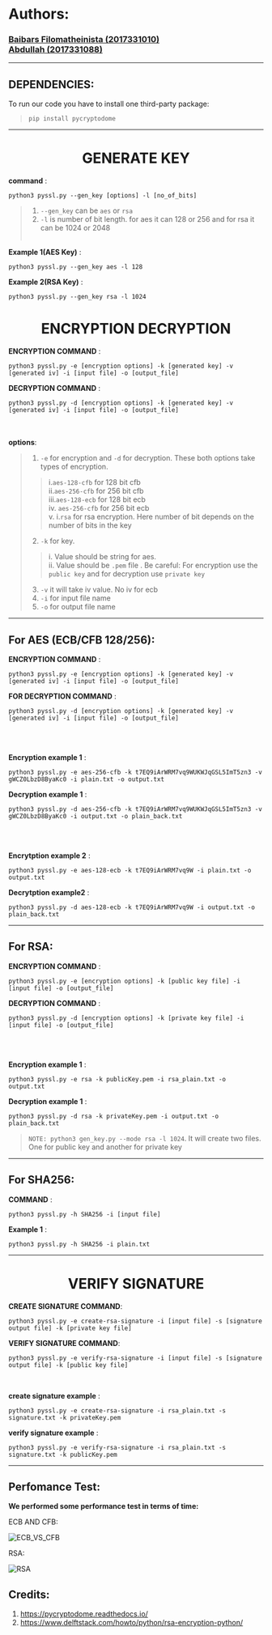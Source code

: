 
# Authors:

### [Baibars Filomatheinista (2017331010) ](https://github.com/bai-bars) <br> [ Abdullah (2017331088) ](https://github.com/raihan88)
<hr>

## DEPENDENCIES:
To run our code you have to install one third-party package:
> `pip install pycryptodome`

<hr>

<h1 align="center">GENERATE KEY</h1>

__command__ :

```shell 
python3 pyssl.py --gen_key [options] -l [no_of_bits]
```

>1. `--gen_key` can be `aes` or `rsa`<br>
>2. `-l` is number of bit length. for aes it can 128 or 256 and for rsa it can be 1024 or 2048<br><br>


__Example 1(AES Key)__ :

```shell
python3 pyssl.py --gen_key aes -l 128
```

__Example 2(RSA Key)__ :
```shell
python3 pyssl.py --gen_key rsa -l 1024
```
<h1 align="center">ENCRYPTION DECRYPTION</h1>

__ENCRYPTION COMMAND__ : 
```shell
python3 pyssl.py -e [encryption options] -k [generated key] -v [generated iv] -i [input file] -o [output_file]
```

__DECRYPTION COMMAND__ : 
```shell
python3 pyssl.py -d [encryption options] -k [generated key] -v [generated iv] -i [input file] -o [output_file]
```
<br><br>
__options__:
> 1. `-e` for encryption and `-d` for decryption. These both options take types of encryption.
> > i.`aes-128-cfb` for 128 bit cfb <br>
> > ii.`aes-256-cfb` for 256 bit cfb  <br>
> > iii.`aes-128-ecb` for 128 bit ecb <br>
> > iv. `aes-256-cfb` for 256 bit ecb <br>
> > v. i.`rsa` for rsa encryption. Here number of bit depends on the number of bits in the key <br>
> 2. `-k` for key.
> > i. Value should be string for aes.<br>
> > ii. Value should be `.pem` file . Be careful: For encryption use the `public key` and for decryption use `private key`
> 3. `-v` it will take iv value. No iv for ecb
> 4. `-i` for input file name
> 5. `-o` for output file name
<hr>
   
## For AES (ECB/CFB 128/256):
__ENCRYPTION COMMAND__ : 
```shell
python3 pyssl.py -e [encryption options] -k [generated key] -v [generated iv] -i [input file] -o [output_file]
```

__FOR DECRYPTION COMMAND__ : 
```shell
python3 pyssl.py -d [encryption options] -k [generated key] -v [generated iv] -i [input file] -o [output_file]
```

<br>
<br>

__Encryption example 1__ : 
```shell
python3 pyssl.py -e aes-256-cfb -k t7EQ9iArWRM7vq9WUKWJqGSL5ImT5zn3 -v gWCZ0LbzD8ByaKc0 -i plain.txt -o output.txt
```

__Decryption example 1__ : 
```shell
python3 pyssl.py -d aes-256-cfb -k t7EQ9iArWRM7vq9WUKWJqGSL5ImT5zn3 -v gWCZ0LbzD8ByaKc0 -i output.txt -o plain_back.txt
```

<br> <br>

__Encrytption example 2__ :
```shell
python3 pyssl.py -e aes-128-ecb -k t7EQ9iArWRM7vq9W -i plain.txt -o output.txt
```

__Decrytption example2__ :
```shell
python3 pyssl.py -d aes-128-ecb -k t7EQ9iArWRM7vq9W -i output.txt -o plain_back.txt
```

<hr>

##  For RSA:
__ENCRYPTION COMMAND__ : 
```shell
python3 pyssl.py -e [encryption options] -k [public key file] -i [input file] -o [output_file]
```

__DECRYPTION COMMAND__ :
```shell
python3 pyssl.py -d [encryption options] -k [private key file] -i [input file] -o [output_file]
```

<br><br>

__Encryption example 1__ : 
```shell
python3 pyssl.py -e rsa -k publicKey.pem -i rsa_plain.txt -o output.txt
```

__Decryption example 1__ : 
```shell
python3 pyssl.py -d rsa -k privateKey.pem -i output.txt -o plain_back.txt
```

>`NOTE: python3 gen_key.py --mode rsa -l 1024`. It will create two files. One for public key and another for private key

<hr>

## For SHA256:
__COMMAND__ :
```shell
python3 pyssl.py -h SHA256 -i [input file]
``` 

__Example 1__ :
```shell
python3 pyssl.py -h SHA256 -i plain.txt
```

<hr>

<h1 align="center">VERIFY SIGNATURE</h1>

__CREATE SIGNATURE COMMAND__:
```shell
python3 pyssl.py -e create-rsa-signature -i [input file] -s [signature output file] -k [private key file]
```

__VERIFY SIGNATURE COMMAND__:
```shell
python3 pyssl.py -e verify-rsa-signature -i [input file] -s [signature output file] -k [public key file]
```

<br> 

__create signature example__ :
```shell
python3 pyssl.py -e create-rsa-signature -i rsa_plain.txt -s signature.txt -k privateKey.pem
```

__verify signature example__ :
```shell
python3 pyssl.py -e verify-rsa-signature -i rsa_plain.txt -s signature.txt -k publicKey.pem
```

<hr>

## Perfomance Test:

__We performed some performance test in terms of time:__<br>

ECB AND CFB:

![ECB_VS_CFB](cfb_ecb.png)

RSA:

![RSA](RSA.png)

## Credits:
1. https://pycryptodome.readthedocs.io/
2. https://www.delftstack.com/howto/python/rsa-encryption-python/
